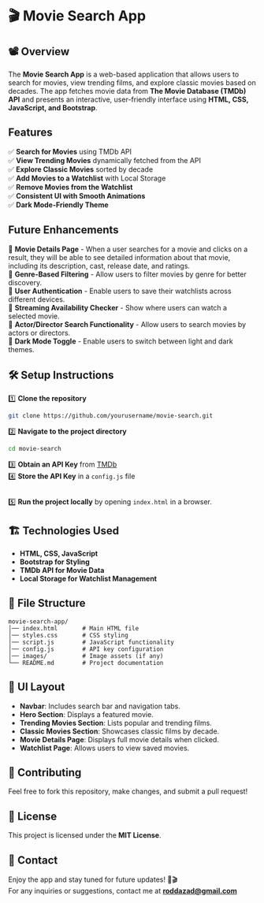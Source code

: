 # 🎬 Movie Search App

## 📽️ Overview
The **Movie Search App** is a web-based application that allows users to search for movies, view trending films, and explore classic movies based on decades. The app fetches movie data from **The Movie Database (TMDb) API** and presents an interactive, user-friendly interface using **HTML, CSS, JavaScript, and Bootstrap**.

## Features
✅ **Search for Movies** using TMDb API  
✅ **View Trending Movies** dynamically fetched from the API  
✅ **Explore Classic Movies** sorted by decade  
✅ **Add Movies to a Watchlist** with Local Storage  
✅ **Remove Movies from the Watchlist**  
✅ **Consistent UI with Smooth Animations**  
✅ **Dark Mode-Friendly Theme**  

## Future Enhancements
🔹 **Movie Details Page** - When a user searches for a movie and clicks on a result, they will be able to see detailed information about that movie, including its description, cast, release date, and ratings.  
🔹 **Genre-Based Filtering** - Allow users to filter movies by genre for better discovery.  
🔹 **User Authentication** - Enable users to save their watchlists across different devices.  
🔹 **Streaming Availability Checker** - Show where users can watch a selected movie.  
🔹 **Actor/Director Search Functionality** - Allow users to search movies by actors or directors.  
🔹 **Dark Mode Toggle** - Enable users to switch between light and dark themes.  

## 🛠 Setup Instructions
1️⃣ **Clone the repository**  
```bash
git clone https://github.com/yourusername/movie-search.git
```
2️⃣ **Navigate to the project directory**  
```bash
cd movie-search
```
3️⃣ **Obtain an API Key** from [TMDb](https://www.themoviedb.org/)  
4️⃣ **Store the API Key** in a `config.js` file  
```js

```
5️⃣ **Run the project locally** by opening `index.html` in a browser.  

## 🏗 Technologies Used
- **HTML, CSS, JavaScript**
- **Bootstrap for Styling**
- **TMDb API for Movie Data**
- **Local Storage for Watchlist Management**

## 📂 File Structure
```
movie-search-app/
│── index.html       # Main HTML file
│── styles.css       # CSS styling
│── script.js        # JavaScript functionality
│── config.js        # API key configuration
│── images/          # Image assets (if any)
└── README.md        # Project documentation
```

## 🎨 UI Layout
- **Navbar**: Includes search bar and navigation tabs.  
- **Hero Section**: Displays a featured movie.  
- **Trending Movies Section**: Lists popular and trending films.  
- **Classic Movies Section**: Showcases classic films by decade.  
- **Movie Details Page**: Displays full movie details when clicked.  
- **Watchlist Page**: Allows users to view saved movies.  

## 🙌 Contributing
Feel free to fork this repository, make changes, and submit a pull request!

## 📜 License
This project is licensed under the **MIT License**.

## 📧 Contact
Enjoy the app and stay tuned for future updates! 🚀🎬  
For any inquiries or suggestions, contact me at **roddazad@gmail.com**

